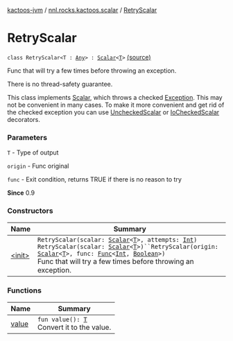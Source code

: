 [kactoos-jvm](../../index.md) / [nnl.rocks.kactoos.scalar](../index.md) / [RetryScalar](./index.md)

# RetryScalar

`class RetryScalar<T : `[`Any`](https://kotlinlang.org/api/latest/jvm/stdlib/kotlin/-any/index.html)`> : `[`Scalar`](../../nnl.rocks.kactoos/-scalar/index.md)`<`[`T`](index.md#T)`>` [(source)](https://github.com/neonailol/kactoos/blob/master/kactoos-jvm/src/main/kotlin/nnl/rocks/kactoos/scalar/RetryScalar.kt#L23)

Func that will try a few times before throwing an exception.

There is no thread-safety guarantee.

This class implements [Scalar](../../nnl.rocks.kactoos/-scalar/index.md), which throws a checked
[Exception](https://kotlinlang.org/api/latest/jvm/stdlib/kotlin/-exception/index.html). This may not be convenient in many cases. To make
it more convenient and get rid of the checked exception you can
use [UncheckedScalar](../-unchecked-scalar/index.md) or [IoCheckedScalar](../-io-checked-scalar/index.md) decorators.

### Parameters

`T` - Type of output

`origin` - Func original

`func` - Exit condition, returns TRUE if there is no reason to try

**Since**
0.9

### Constructors

| Name | Summary |
|---|---|
| [&lt;init&gt;](-init-.md) | `RetryScalar(scalar: `[`Scalar`](../../nnl.rocks.kactoos/-scalar/index.md)`<`[`T`](index.md#T)`>, attempts: `[`Int`](https://kotlinlang.org/api/latest/jvm/stdlib/kotlin/-int/index.html)`)`<br>`RetryScalar(scalar: `[`Scalar`](../../nnl.rocks.kactoos/-scalar/index.md)`<`[`T`](index.md#T)`>)``RetryScalar(origin: `[`Scalar`](../../nnl.rocks.kactoos/-scalar/index.md)`<`[`T`](index.md#T)`>, func: `[`Func`](../../nnl.rocks.kactoos/-func/index.md)`<`[`Int`](https://kotlinlang.org/api/latest/jvm/stdlib/kotlin/-int/index.html)`, `[`Boolean`](https://kotlinlang.org/api/latest/jvm/stdlib/kotlin/-boolean/index.html)`>)`<br>Func that will try a few times before throwing an exception. |

### Functions

| Name | Summary |
|---|---|
| [value](value.md) | `fun value(): `[`T`](index.md#T)<br>Convert it to the value. |

